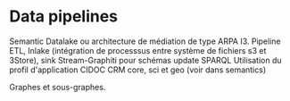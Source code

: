 # Data pipelines


Semantic Datalake ou architecture de médiation de type ARPA I3.
Pipeline ETL, Inlake (intégration de processsus entre système de fichiers s3 et 3Store), sink Stream-Graphiti pour schémas update SPARQL
Utilisation du profil d'application CIDOC CRM core, sci et geo (voir dans semantics)

Graphes et sous-graphes.

